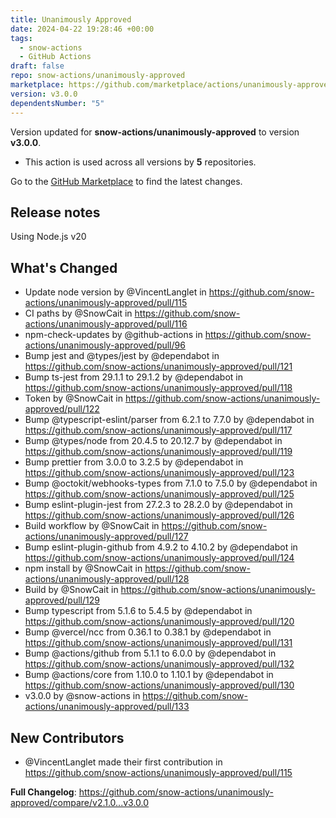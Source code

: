 ```yaml
---
title: Unanimously Approved
date: 2024-04-22 19:28:46 +00:00
tags:
  - snow-actions
  - GitHub Actions
draft: false
repo: snow-actions/unanimously-approved
marketplace: https://github.com/marketplace/actions/unanimously-approved
version: v3.0.0
dependentsNumber: "5"
---
```



Version updated for **snow-actions/unanimously-approved** to version **v3.0.0**.
- This action is used across all versions by **5** repositories.

Go to the [GitHub Marketplace](https://github.com/marketplace/actions/unanimously-approved) to find the latest changes.

## Release notes

Using Node.js v20

## What's Changed
* Update node version by @VincentLanglet in https://github.com/snow-actions/unanimously-approved/pull/115
* CI paths by @SnowCait in https://github.com/snow-actions/unanimously-approved/pull/116
* npm-check-updates by @github-actions in https://github.com/snow-actions/unanimously-approved/pull/96
* Bump jest and @types/jest by @dependabot in https://github.com/snow-actions/unanimously-approved/pull/121
* Bump ts-jest from 29.1.1 to 29.1.2 by @dependabot in https://github.com/snow-actions/unanimously-approved/pull/118
* Token by @SnowCait in https://github.com/snow-actions/unanimously-approved/pull/122
* Bump @typescript-eslint/parser from 6.2.1 to 7.7.0 by @dependabot in https://github.com/snow-actions/unanimously-approved/pull/117
* Bump @types/node from 20.4.5 to 20.12.7 by @dependabot in https://github.com/snow-actions/unanimously-approved/pull/119
* Bump prettier from 3.0.0 to 3.2.5 by @dependabot in https://github.com/snow-actions/unanimously-approved/pull/123
* Bump @octokit/webhooks-types from 7.1.0 to 7.5.0 by @dependabot in https://github.com/snow-actions/unanimously-approved/pull/125
* Bump eslint-plugin-jest from 27.2.3 to 28.2.0 by @dependabot in https://github.com/snow-actions/unanimously-approved/pull/126
* Build workflow by @SnowCait in https://github.com/snow-actions/unanimously-approved/pull/127
* Bump eslint-plugin-github from 4.9.2 to 4.10.2 by @dependabot in https://github.com/snow-actions/unanimously-approved/pull/124
* npm install by @SnowCait in https://github.com/snow-actions/unanimously-approved/pull/128
* Build by @SnowCait in https://github.com/snow-actions/unanimously-approved/pull/129
* Bump typescript from 5.1.6 to 5.4.5 by @dependabot in https://github.com/snow-actions/unanimously-approved/pull/120
* Bump @vercel/ncc from 0.36.1 to 0.38.1 by @dependabot in https://github.com/snow-actions/unanimously-approved/pull/131
* Bump @actions/github from 5.1.1 to 6.0.0 by @dependabot in https://github.com/snow-actions/unanimously-approved/pull/132
* Bump @actions/core from 1.10.0 to 1.10.1 by @dependabot in https://github.com/snow-actions/unanimously-approved/pull/130
* v3.0.0 by @snow-actions in https://github.com/snow-actions/unanimously-approved/pull/133

## New Contributors
* @VincentLanglet made their first contribution in https://github.com/snow-actions/unanimously-approved/pull/115

**Full Changelog**: https://github.com/snow-actions/unanimously-approved/compare/v2.1.0...v3.0.0
